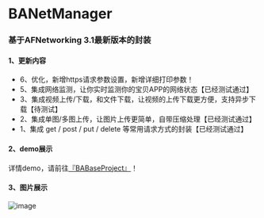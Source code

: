 # BANetManager
### 基于AFNetworking 3.1最新版本的封装

#### 1、更新内容

- 6、优化，新增https请求参数设置，新增详细打印参数！
- 5、集成网络监测，让你实时监测你的宝贝APP的网络状态【已经测试通过】
- 3、集成视频上传/下载，和文件下载，让视频的上传下载更方便，支持异步下载【待测试】
- 2、集成单图/多图上传，让图片上传更简单，自带压缩处理【已经测试通过】
- 1、集成 get / post / put / delete 等常用请求方式的封装【已经测试通过】

#### 2、demo展示
详情demo，请前往[『BABaseProject』](https://github.com/boai/BABaseProject)！

#### 3、图片展示

![image](https://github.com/boai/BANetManager/blob/master/image.png)

